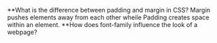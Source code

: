 **What is the difference between padding and margin in CSS?
Margin pushes elements away from each other wheile Padding creates space within an element.
**How does font-family influence the look of a webpage?
